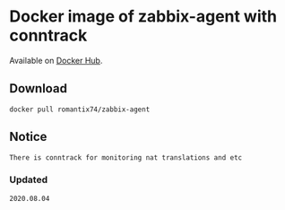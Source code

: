 # Docker image of zabbix-agent with conntrack

Available on [Docker Hub](https://hub.docker.com/r/romantix74/zabbix-agent).

## Download

    docker pull romantix74/zabbix-agent

## Notice

	There is conntrack for monitoring nat translations and etc

### Updated

	2020.08.04